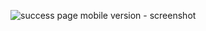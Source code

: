 ![success page mobile version - screenshot](*https://github.com/adibouG/onlineChekin/blob/main/public/Pre-check-in-GUI.jpeg**) 
